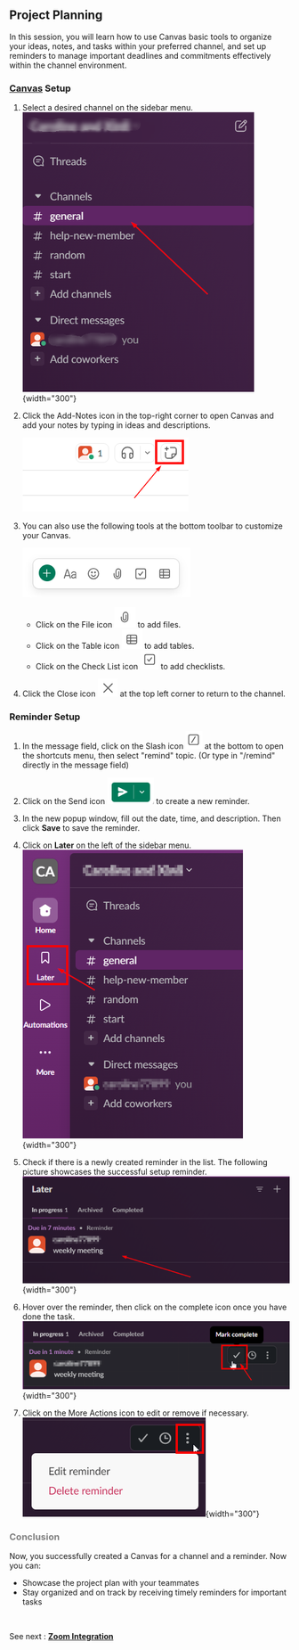 <br>

## Project Planning

In this session, you will learn how to use Canvas basic tools to organize your ideas, notes, and tasks within your preferred channel, and set up reminders to manage important deadlines and commitments effectively within the channel environment.

### [Canvas](https://slack.com/help/articles/203950418-Use-a-canvas-in-Slack) Setup

1. Select a desired channel on the sidebar menu.  
    ![sidebar](.\images\sidebar.png){width="300"}

2. Click the Add-Notes icon in the top-right corner to open Canvas and add your notes by typing in ideas and descriptions.

    ![canvas_icon](.\images\canvas_icon.png)

3. You can also use the following tools at the bottom toolbar to customize your Canvas.

    ![toolBar](.\images\tool_bar.png)

    * Click on the File icon ![paper_clip_icon](.\images\paper_clip_icon.png) to add files.
    * Click on the Table icon ![table_icon](.\images\table_icon.png) to add tables.
    * Click on the Check List icon ![checklist_icon](.\images\checklist_icon.png) to add checklists.

4. Click the Close icon ![closeButton](.\images\close.png) at the top left corner to return to the channel.

### Reminder Setup

1. In the message field, click on the Slash icon ![slash_icon](.\images\slash_icon.png) at the bottom to open the shortcuts menu, then select "remind" topic. (Or type in "/remind" directly in the message field)

2. Click on the Send icon ![send_icon](.\images\send_icon.png) to create a new reminder.

3. In the new popup window, fill out the date, time, and description. Then click **Save** to save the reminder.

4. Click on **Later** on the left of the sidebar menu.  
![later_icon_in_menu](.\images\later_icon_in_menu.png){width="300"}

5. Check if there is a newly created reminder in the list. The following picture showcases the successful setup reminder.  
![reminder](.\images\reminder.png){width="300"}

6. Hover over the reminder, then click on the complete icon once you have done the task.
![reminder_complete](.\images\reminder_complete.png){width="300"}

7. Click on the More Actions icon to edit or remove if necessary.  
![reminder_more](.\images\reminder_more.png){width="300"}

### <span style="color:grey"> Conclusion </span>

Now, you successfully created a Canvas for a channel and a reminder. Now you can:  

* Showcase the project plan with your teammates  
* Stay organized and on track by receiving timely reminders for important tasks  

<br>

See next : **[Zoom Integration](zoom_integration.md)**
